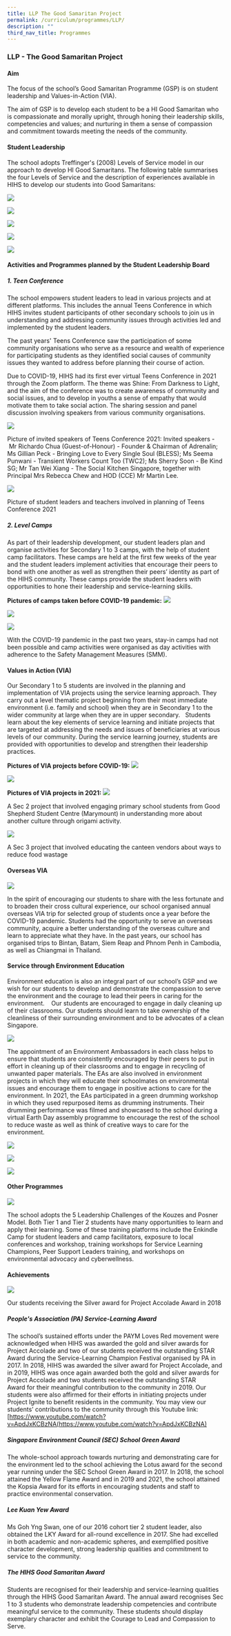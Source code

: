 ```yaml
---
title: LLP The Good Samaritan Project
permalink: /curriculum/programmes/LLP/
description: ""
third_nav_title: Programmes
---
```

### **LLP - The Good Samaritan Project**

#### **Aim**
The focus of the school’s Good Samaritan Programme (GSP) is on student leadership and Values-in-Action (VIA).

The aim of GSP is to develop each student to be a HI Good Samaritan who is compassionate and morally upright, through honing their leadership skills, competencies and values; and nurturing in them a sense of compassion and commitment towards meeting the needs of the community.

#### **Student Leadership**
The school adopts Treffinger's (2008) Levels of Service model in our approach to develop HI Good Samaritans. The following table summarises the four Levels of Service and the description of experiences available in HIHS to develop our students into Good Samaritans:

![](/images/LLP%201.jpg)

![](/images/LLP2.jpg)

![](/images/LLP3.jpg)

![](/images/LLP4.jpg)

![](/images/LLP5.jpg)

#### **Activities and Programmes planned by the Student Leadership Board**

##### **1. Teen Conference**

The school empowers student leaders to lead in various projects and at different platforms. This includes the annual Teens Conference in which HIHS invites student participants of other secondary schools to join us in understanding and addressing community issues through activities led and implemented by the student leaders.

The past years' Teens Conference saw the participation of some community organisations who serve as a resource and wealth of experience for participating students as they identified social causes of community issues they wanted to address before planning their course of action.

Due to COVID-19, HIHS had its first ever virtual Teens Conference in 2021 through the Zoom platform. The theme was Shine: From Darkness to Light, and the aim of the conference was to create awareness of community and social issues, and to develop in youths a sense of empathy that would motivate them to take social action. The sharing session and panel discussion involving speakers from various community organisations.

![](/images/LLP6.jpg)

Picture of invited speakers of Teens Conference 2021: Invited speakers -  Mr Richardo Chua (Guest-of-Honour) - Founder & Chairman of Adrenalin; Ms Gillian Peck - Bringing Love to Every Single Soul (BLESS); Ms Seema Punwani - Transient Workers Count Too (TWC2); Ms Sherry Soon - Be Kind SG; Mr Tan Wei Xiang - The Social Kitchen Singapore, together with Principal Mrs Rebecca Chew and HOD (CCE) Mr Martin Lee.

![](/images/LLP7.jpg)

Picture of student leaders and teachers involved in planning of Teens Conference 2021

##### **2. Level Camps**

As part of their leadership development, our student leaders plan and organise activities for Secondary 1 to 3 camps, with the help of student camp facilitators. These camps are held at the first few weeks of the year and the student leaders implement activities that encourage their peers to bond with one another as well as strengthen their peers’ identity as part of the HIHS community. These camps provide the student leaders with opportunities to hone their leadership and service-learning skills.

**Pictures of camps taken before COVID-19 pandemic:**
![](/images/LLP8.jpg)

![](/images/LLP9.jpg)

![](/images/LLP10.jpg)

With the COVID-19 pandemic in the past two years, stay-in camps had not been possible and camp activities were organised as day activities with adherence to the Safety Management Measures (SMM). 

#### **Values in Action (VIA)**

Our Secondary 1 to 5 students are involved in the planning and implementation of VIA projects using the service learning approach. They carry out a level thematic project beginning from their most immediate environment (i.e. family and school) when they are in Secondary 1 to the wider community at large when they are in upper secondary.   Students learn about the key elements of service learning and initiate projects that are targeted at addressing the needs and issues of beneficiaries at various levels of our community. During the service learning journey, students are provided with opportunities to develop and strengthen their leadership practices.

**Pictures of VIA projects before COVID-19:**
![](/images/LLP11.jpg)

![](/images/LLP12.jpg)

**Pictures of VIA projects in 2021:**
![](/images/LLP13.jpg)

A Sec 2 project that involved engaging primary school students from Good Shepherd Student Centre (Marymount) in understanding more about another culture through origami activity.

![](/images/LLP14.jpg)

A Sec 3 project that involved educating the canteen vendors about ways to reduce food wastage

#### **Overseas VIA**

![](/images/LLP15.jpg)

In the spirit of encouraging our students to share with the less fortunate and to broaden their cross cultural experience, our school organised annual overseas VIA trip for selected group of students once a year before the COVID-19 pandemic. Students had the opportunity to serve an overseas community, acquire a better understanding of the overseas culture and learn to appreciate what they have. In the past years, our school has organised trips to Bintan, Batam, Siem Reap and Phnom Penh in Cambodia, as well as Chiangmai in Thailand.

#### **Service through Environment Education**

Environment education is also an integral part of our school’s GSP and we wish for our students to develop and demonstrate the compassion to serve the environment and the courage to lead their peers in caring for the environment.    Our students are encouraged to engage in daily cleaning up of their classrooms. Our students should learn to take ownership of the cleanliness of their surrounding environment and to be advocates of a clean Singapore.

![](/images/LLP16.jpg)

The appointment of an Environment Ambassadors in each class helps to ensure that students are consistently encouraged by their peers to put in effort in cleaning up of their classrooms and to engage in recycling of unwanted paper materials. The EAs are also involved in environment projects in which they will educate their schoolmates on environmental issues and encourage them to engage in positive actions to care for the environment.   In 2021, the EAs participated in a green drumming workshop in which they used repurposed items as drumming instruments. Their drumming performance was filmed and showcased to the school during a virtual Earth Day assembly programme to encourage the rest of the school to reduce waste as well as think of creative ways to care for the environment. 

![](/images/LLP17.jpg)

![](/images/LLP18.jpg)

![](/images/LLP19.jpg)

#### **Other Programmes**

![](/images/LLP20.jpg)

The school adopts the 5 Leadership Challenges of the Kouzes and Posner Model. Both Tier 1 and Tier 2 students have many opportunities to learn and apply their learning. Some of these training platforms include the Enkindle Camp for student leaders and camp facilitators, exposure to local conferences and workshop, training workshops for Service Learning Champions, Peer Support Leaders training, and workshops on environmental advocacy and cyberwellness.

#### **Achievements**

![](/images/LLP21.jpg)

Our students receiving the Silver award for Project Accolade Award in 2018

##### **People's Association (PA) Service-Learning Award**

The school’s sustained efforts under the PAYM Loves Red movement were acknowledged when HIHS was awarded the gold and silver awards for Project Accolade and two of our students received the outstanding STAR Award during the Service-Learning Champion Festival organised by PA in 2017. In 2018, HIHS was awarded the silver award for Project Accolade, and in 2019, HIHS was once again awarded both the gold and silver awards for Project Accolade and two students received the outstanding STAR Award for their meaningful contribution to the community in 2019. Our students were also affirmed for their efforts in initiating projects under Project Ignite to benefit residents in the community. You may view our students’ contributions to the community through this Youtube link:
	[https://www.youtube.com/watch?v=ApdJxKCBzNA(https://www.youtube.com/watch?v=ApdJxKCBzNA)
	
##### **Singapore Environment Council (SEC) School Green Award**

The whole-school approach towards nurturing and demonstrating care for the environment led to the school achieving the Lotus award for the second year running under the SEC School Green Award in 2017. In 2018, the school attained the Yellow Flame Award and in 2019 and 2021, the school attained the Kopsia Award for its efforts in encouraging students and staff to practice environmental conservation.

##### **Lee Kuan Yew Award**

Ms Goh Yng Swan, one of our 2016 cohort tier 2 student leader, also obtained the LKY Award for all-round excellence in 2017. She had excelled in both academic and non-academic spheres, and exemplified positive character development, strong leadership qualities and commitment to service to the community.

##### **The HIHS Good Samaritan Award**

Students are recognised for their leadership and service-learning qualities through the HIHS Good Samaritan Award. The annual award recognises Sec 1 to 3 students who demonstrate leadership competencies and contribute meaningful service to the community. These students should display exemplary character and exhibit the Courage to Lead and Compassion to Serve.

